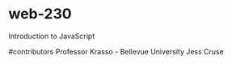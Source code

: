 # web-230
Introduction to JavaScript

#contributors
Professor Krasso - Bellevue University
Jess Cruse
